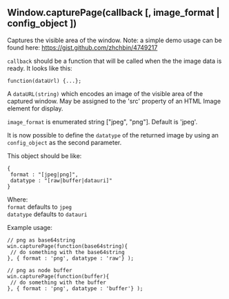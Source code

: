 ## Window.capturePage(callback \[, image\_format | config\_object \])

Captures the visible area of the window. Note: a simple demo usage can be found here: https://gist.github.com/zhchbin/4749217 

`callback` should be a function that will be called when the the image data is ready. It looks like this:

    function(dataUrl) {...};
    

A `dataURL(string)` which encodes an image of the visible area of the captured
window. May be assigned to the 'src' property of an HTML Image element for display.

`image_format` is enumerated string \["jpeg", "png"\]. Default is 'jpeg'.

It is now possible to define the `datatype` of the returned image by using an `config_object` as the second parameter.

This object should be like: 
    
    { 
     format : "[jpeg|png]", 
     datatype : "[raw|buffer|datauri]" 
    }
    

Where:  
`format` defaults to `jpeg`  
`datatype` defaults to `datauri`  

Example usage:

    // png as base64string
    win.capturePage(function(base64string){
     // do something with the base64string
    }, { format : 'png', datatype : 'raw'} );
    
    // png as node buffer
    win.capturePage(function(buffer){
     // do something with the buffer
    }, { format : 'png', datatype : 'buffer'} );
